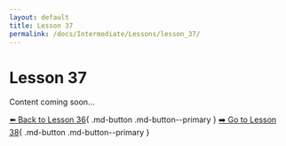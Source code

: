 ```yaml
---
layout: default
title: Lesson 37
permalink: /docs/Intermediate/Lessons/lesson_37/
---
```


# Lesson 37

Content coming soon...

[⬅️ Back to Lesson 36](lesson_36.md){ .md-button .md-button--primary }  [➡️ Go to Lesson 38](lesson_38.md){ .md-button .md-button--primary }
